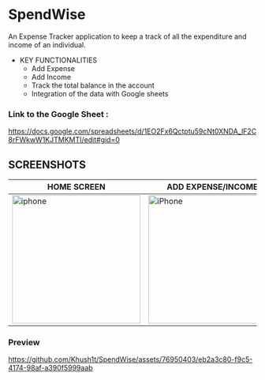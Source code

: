 # SpendWise
An Expense Tracker application to keep a track of all the expenditure and income of an individual.
- KEY FUNCTIONALITIES
  - Add Expense
  - Add Income
  - Track the total balance in the account
  - Integration of the data with Google sheets
### Link to the Google Sheet :
https://docs.google.com/spreadsheets/d/1EO2Fx6Qctptu59cNt0XNDA_lF2C8rFWkwW1KJTMKMTI/edit#gid=0

## SCREENSHOTS
|HOME SCREEN|ADD EXPENSE/INCOME|
|-----|-----|
|<img width="260" alt="iphone" src="https://github.com/Khush1t/SpendWise/assets/76950403/b473efa2-cca6-4bec-95cf-5b1e7cb9922a">|<img width="260" alt="iPhone" src="https://github.com/Khush1t/SpendWise/assets/76950403/956f02a3-94e0-4872-96a3-de76b22f701a">|

### Preview
https://github.com/Khush1t/SpendWise/assets/76950403/eb2a3c80-f9c5-4174-98af-a390f5999aab
